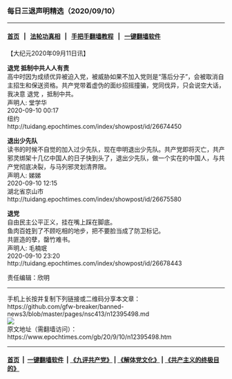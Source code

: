 ### 每日三退声明精选（2020/09/10）
------------------------

#### [首页](https://github.com/gfw-breaker/banned-news3/blob/master/README.md) &nbsp;&nbsp;|&nbsp;&nbsp; [法轮功真相](https://github.com/begood0513/basic/blob/master/README.md)  &nbsp;&nbsp;|&nbsp;&nbsp; [手把手翻墙教程](https://github.com/gfw-breaker/guides/wiki)  &nbsp;&nbsp;|&nbsp;&nbsp; [一键翻墙软件](https://github.com/gfw-breaker/nogfw/blob/master/README.md)  



<div><p>
 【大纪元2020年09月11日讯】
</p>
<p>
 <strong>
  <ok href="https://www.epochtimes.com/gb/tag/%E9%80%80%E5%85%9A.html">
   退党
  </ok>
  抵制中共人人有责
 </strong>
 <br/>
 高中时因为成绩优异被迫入党，被威胁如果不加入党则是“落后分子”，会被取消自主招生和保送资格。共产党带着虚伪的面纱招摇撞骗，党同伐异，只会说空大话，我决意
 <ok href="https://www.epochtimes.com/gb/tag/%E9%80%80%E5%85%9A.html">
  退党
 </ok>
 ，抵制中共。
 <br/>
 声明人: 堂学华
 <br/>
 2020-09-10 00:17
 <br/>
 纽约
 <br/>
 http://tuidang.epochtimes.com/index/showpost/id/26674450
</p>
<p>
 <strong>
  退出少先队
 </strong>
 <br/>
 读书的时候不自觉的加入过少先队，现在申明退出少先队。共产党即将灭亡，共产邪灵绑架十几亿中国人的日子快到头了，退出少先队，做一个实在的中国人，与共产党彻底决裂，与马列邪灵划清界限。
 <br/>
 声明人: 娣娣
 <br/>
 2020-09-10 12:15
 <br/>
 湖北省京山市
 <br/>
 http://tuidang.epochtimes.com/index/showpost/id/26675580
</p>
<p>
 <strong>
  退党
 </strong>
 <br/>
 自由民主公平正义，挂在嘴上踩在脚底。
 <br/>
 鱼肉百姓到了不顾吃相的地步，把不要脸当成了防卫标记。
 <br/>
 共匪造的孽，罄竹难书。
 <br/>
 声明人: 毛楠珉
 <br/>
 2020-09-10 23:20
 <br/>
 http://tuidang.epochtimes.com/index/showpost/id/26678443
</p>
<p>
 责任编辑：欣明
</p>
</div>
<hr/>
手机上长按并复制下列链接或二维码分享本文章：<br/>
https://github.com/gfw-breaker/banned-news3/blob/master/pages/nsc413/n12395498.md <br/>
<a href='https://github.com/gfw-breaker/banned-news3/blob/master/pages/nsc413/n12395498.md'><img src='https://github.com/gfw-breaker/banned-news3/blob/master/pages/nsc413/n12395498.md.png'/></a> <br/>
原文地址（需翻墙访问）：https://www.epochtimes.com/gb/20/9/10/n12395498.htm


------------------------
#### [首页](https://github.com/gfw-breaker/banned-news3/blob/master/README.md) &nbsp;|&nbsp; [一键翻墙软件](https://github.com/gfw-breaker/nogfw/blob/master/README.md) &nbsp;| [《九评共产党》](https://github.com/gfw-breaker/9ping.md/blob/master/README.md#九评之一评共产党是什么) | [《解体党文化》](https://github.com/gfw-breaker/jtdwh.md/blob/master/README.md) | [《共产主义的终极目的》](https://github.com/gfw-breaker/gczydzjmd.md/blob/master/README.md)


<img src='http://gfw-breaker.win/banned-news3/pages/nsc413/n12395498.md' width='0px' height='0px'/>